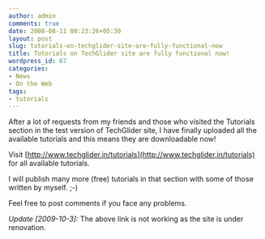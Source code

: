 ```yaml
---
author: admin
comments: true
date: 2008-08-11 00:23:26+05:30
layout: post
slug: tutorials-on-techglider-site-are-fully-functional-now
title: Tutorials on TechGlider site are fully functional now!
wordpress_id: 67
categories:
- News
- On the Web
tags:
- tutorials
---
```




After a lot of requests from my friends and those who visited the Tutorials section in the test version of TechGlider site, I have finally uploaded all the available tutorials and this means they are downloadable now!

Visit [http://www.techglider.in/tutorials](http://www.techglider.in/tutorials) for all available tutorials.

I will publish many more (free) tutorials in that section with some of those written by myself. ;-)

Feel free to post comments if you face any problems.

_Update [2009-10-3]:_ The above link is not working as the site is under renovation.

